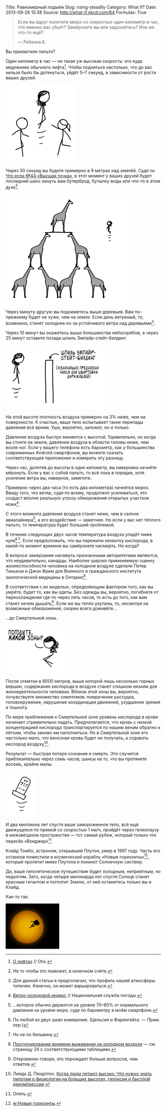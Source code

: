 Title: Равномерный подъём
Slug: rising-steadily
Category: What If?
Date: 2013-09-26 15:38
Source: http://what-if.xkcd.com/64
Formulas: True

> Если вы вдруг полетите вверх со скоростью один километр в час, что именно вас убьёт? Замёрзнете вы или задохнётесь? Или же что-то ещё?
> 
> — Ребекка Б

Вы прихватили пальто?

Один километр в час — не такая уж высокая скорость: это куда медленнее обычного лифта[^1]. Чтобы подняться настолько, что до вас нельзя было бы дотянуться, уйдёт 5–7 секунд, в зависимости от роста ваших друзей.

![Нет! Время пришло.](/uploads/064-rising-steadily/rising_friends.png)

Через 30 секунд вы будете примерно в 9 метрах над землёй. Судя по [Что если №44 «Высшая точка»](http://chtoes.li/page/high-throw), в этот момент у ваших друзей будет последний шанс кинуть вам бутерброд, бутылку воды или что-то в этом духе[^2].

![Мы тут стоим ещё с того выпуска пятимесячной давности. За что ты с нами так?!](/uploads/064-rising-steadily/rising_giraffe.png)

Через минуту-другую вы подниметесь выше деревьев. Вам по-прежнему будет не хуже, чем на земле. Если день ветреный, то, возможно, станет холоднее из-за устойчивого ветра над деревьями[^3].

Через 10 минут вы окажетесь выше большинства небоскрёбов, а через 25 минут оставите позади шпиль Эмпайр-стейт-билдинг.

![Каждое упоминание о котором разбивает сердца тысяч фанатов стимпанка.](/uploads/064-rising-steadily/rising_spire_ru.png)

На этой высоте плотность воздуха примерно на 3% ниже, чем на поверхности. К счастью, ваше тело испытывает такие перепады давления всё время. Уши, вероятно, заложит, но и только.

Давление воздуха быстро меняется с высотой. Удивительно, но когда вы стоите на земле, давление воздуха в области головы ниже, чем возле ног. Если у вашего телефона есть барометр, как у большинства современных Android-смартфонов, вы можете скачать соответствующее приложение и измерить эту разницу.

Через час, долетев до высоты в один километр, вы наверняка начнёте мёрзнуть. Если у вас с собой пальто, то всё пока в порядке, хотя усиление ветра вы, наверное, заметите.

Примерно через два часа (то есть два километра) начнётся мороз. Ввиду того, что ветер, судя по всему, продолжит усиливаться, это создаст вполне реальную угрозу обморожения открытых участков кожи[^4].

С этого момента давление воздуха станет ниже, чем в салоне авиалайнера[^5], а его воздействие — заметнее. Но если у вас нет тёплого пальто, то температура будет большей проблемой.

В течение следующих двух часов температура воздуха упадёт ниже нуля[^6]&thinsp;[^7]. Если предположить, что вы пережили нехватку кислорода, в какой-то момент времени вы замёрзнете насмерть. Но когда?

В вопросе замерзания насмерть признанными авторитетами являются, что неудивительно, канадцы. Наиболее широко применяемую оценку жизнеспособности человека на холодном воздухе сделали Питер Тикьюзи и Джон Фрим для Военного и гражданского института экологической медицины в Онтарио[^8].

В соответствии с их моделью, определяющим фактором того, как вы умрёте, будет то, как вы одеты. Без одежды вы, вероятно, погибнете от переохлаждения где-то через пять часов, то есть до того, как вам станет нечем дышать[^9]. Если же вы тепло укутаны, то, несмотря на возможные обморожения, скорее всего доживёте…

…до Смертельной зоны.

![Всё не так плохо, как кажется!.. ладно, вру.](/uploads/064-rising-steadily/rising_deathzone_ru.png)

После отметки в 8000 метров, выше которой лишь несколько горных вершин, содержание кислорода в воздухе станет слишком низким для жизнедеятельности человека. Вблизи этой зоны вы, вероятно, почувствуете множество симптомов: помрачение рассудка, головокружение, нарушение координации движений, ухудшение зрения и тошноту.

По мере приближения к Смертельной зоне уровень кислорода в крови начинает стремительно падать. Предполагается, что кровь с низкой концентрацией кислорода транспортируется по нашим венам обратно к лёгким, чтобы заново им наполниться. Но в Смертельной зоне его настолько мало, что венозная кровь будет не получать, а _отдавать_ кислород воздуху[^10].

Результат — быстрая потеря сознания и смерть. Это случится приблизительно через семь часов; шансы на то, что вы протянете восемь, крайне малы.

![Она умерла, как и жила — поднимаясь на один километр в час. Я имею в виду, как и жила последние несколько часов.](/uploads/064-rising-steadily/rising_grave.png)

И два миллиона лет спустя ваше замороженное тело, всё ещё движущееся по прямой со скоростью 1 км/ч, пройдёт через гелиопаузу в межзвёздном пространстве — тот самый рубеж, который только что пересёк «Вояджер»[^11].

Клайд Томбо, астроном, открывший Плутон, умер в 1997 году. Часть его останков поместили в космический корабль «Новые горизонты»[^12], который пролетит мимо Плутона и покинет Солнечную систему.

Да, ваше гипотетическое путешествие будет холодным, неприятным, но недолгим. Зато, когда четыре миллиарда лет спустя Солнце станет красным гигантом и поглотит Землю, от неё останетесь только вы и Клайд.

Как-то так.

![Пока, сосунки!](/uploads/064-rising-steadily/rising_redgiant.png)

[^1]: [О лифтах](http://www.otisworldwide.com/pdf/AboutElevators.pdf) // Otis.
[^2]: Не то чтобы это поможет, в конечном счёте.
[^3]: Для данной статьи я предполагаю, что профиль нашей атмосферы типичен. Конечно, он может варьироваться.
[^4]: [Ветро-холодовой индекс](http://www.nws.noaa.gov/om/windchill/images/wind-chill-brochure.pdf) // Национальная служба погоды.
[^5]: …которое обычно держится на уровне 70–80% от нормального давления на уровне моря, судя по барометру в моём смартфоне.
[^6]: По любой из двух шкал измерения. (Цельсия и Фаренгейта. — _Прим. пер._)
[^7]: Но не по Кельвину.
[^8]: [Прогнозирование времени выживания на холодном воздухе](http://cradpdf.drdc-rddc.gc.ca/PDFS/zba6/p144967.pdf) — см. страницу 24 с соответствующими таблицами.
[^9]: Откровенно говоря, это порождает больше вопросов, чем ответов.
[^10]: Линда Д. Пендлтон. [Когда люди летают высоко: Что нужно знать пилотам о физиологии на больших высотах, гипоксии и быстрой декомпрессии](http://www.avweb.com/news/aeromed/181893-1.html).
[^11]: Опять.
[^12]: [w:Новые горизонты](http://ru.wikipedia.org/wiki/Новые_горизонты).
